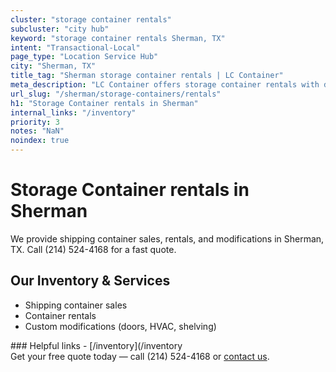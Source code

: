 ```yaml
---
cluster: "storage container rentals"
subcluster: "city hub"
keyword: "storage container rentals Sherman, TX"
intent: "Transactional-Local"
page_type: "Location Service Hub"
city: "Sherman, TX"
title_tag: "Sherman storage container rentals | LC Container"
meta_description: "LC Container offers storage container rentals with delivery in Sherman, TX. Local. Fast quotes. Since 2003."
url_slug: "/sherman/storage-containers/rentals"
h1: "Storage Container rentals in Sherman"
internal_links: "/inventory"
priority: 3
notes: "NaN"
noindex: true
---
```


# Storage Container rentals in Sherman

We provide shipping container sales, rentals, and modifications in Sherman, TX. Call (214) 524-4168 for a fast quote.

## Our Inventory & Services
- Shipping container sales
- Container rentals
- Custom modifications (doors, HVAC, shelving)

<div data-section="internal-links">
### Helpful links
- [/inventory](/inventory
</div>

<div data-section="cta">
Get your free quote today — call (214) 524-4168 or <a href="/contact">contact us</a>.
</div>

<script type="application/ld+json">{"@context":"https://schema.org","@type":"FAQPage","mainEntity":[{"@type":"Question","name":"How much does delivery cost in Sherman, TX?","acceptedAnswer":{"@type":"Answer","text":"Delivery costs vary by distance and container size. Most deliveries in Sherman, TX range from $150-$300. Call (214) 524-4168 for an exact quote based on your specific location."}},{"@type":"Question","name":"Do you offer financing or payment plans?","acceptedAnswer":{"@type":"Answer","text":"We accept major credit cards, checks, and can discuss commercial terms for bulk purchases. Call (214) 524-4168 to discuss options."}},{"@type":"Question","name":"Can you customize containers in Sherman, TX?","acceptedAnswer":{"@type":"Answer","text":"Yes — we perform modifications like doors, HVAC, insulation, and shelving. Request a custom quote at (214) 524-4168 or via our contact form."}}]}</script>
